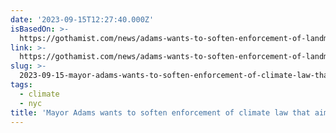 ```yaml
---
date: '2023-09-15T12:27:40.000Z'
isBasedOn: >-
  https://gothamist.com/news/adams-wants-to-soften-enforcement-of-landmark-climate-law-that-aims-to-reduce-building-emissions
link: >-
  https://gothamist.com/news/adams-wants-to-soften-enforcement-of-landmark-climate-law-that-aims-to-reduce-building-emissions
slug: >-
  2023-09-15-mayor-adams-wants-to-soften-enforcement-of-climate-law-that-aims-to-reduce
tags:
  - climate
  - nyc
title: 'Mayor Adams wants to soften enforcement of climate law that aims to reduce '
---
```



